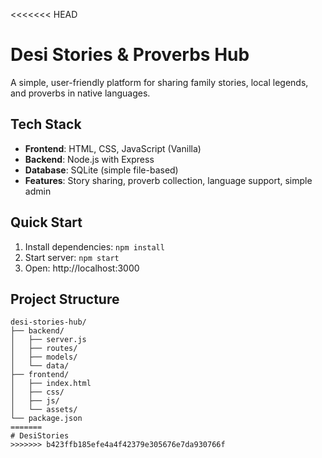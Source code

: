 <<<<<<< HEAD
# Desi Stories & Proverbs Hub

A simple, user-friendly platform for sharing family stories, local legends, and proverbs in native languages.

## Tech Stack
- **Frontend**: HTML, CSS, JavaScript (Vanilla)
- **Backend**: Node.js with Express
- **Database**: SQLite (simple file-based)
- **Features**: Story sharing, proverb collection, language support, simple admin

## Quick Start
1. Install dependencies: `npm install`
2. Start server: `npm start`
3. Open: http://localhost:3000

## Project Structure
```
desi-stories-hub/
├── backend/
│   ├── server.js
│   ├── routes/
│   ├── models/
│   └── data/
├── frontend/
│   ├── index.html
│   ├── css/
│   ├── js/
│   └── assets/
└── package.json
=======
# DesiStories
>>>>>>> b423ffb185efe4a4f42379e305676e7da930766f
